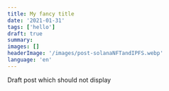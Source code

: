 ```yaml
---
title: My fancy title
date: '2021-01-31'
tags: ['hello']
draft: true
summary:
images: []
headerImage: '/images/post-solanaNFTandIPFS.webp'
language: 'en'
---
```


Draft post which should not display
